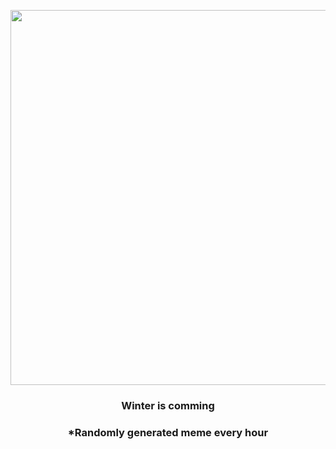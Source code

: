 <p align="center">
        <img src="https://i.redd.it/m43lvkf3rdp91.jpg" width="600" height="600">
        </p>
        <h3 align="center">Winter is comming</h3>
        <h3 align="center">*Randomly generated meme every hour</h3>
    